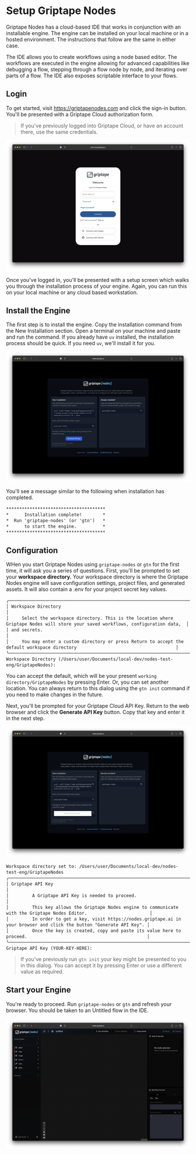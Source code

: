 # Setup Griptape Nodes

Griptape Nodes has a cloud-based IDE that works in conjunction with an installable engine. The engine can be installed on your local machine or in a hosted environment. The instructions that follow are the same in either case. 

The IDE allows you to create workflows using a node based editor. The workflows are executed in the engine allowing for advanced capabilities like debugging a flow, stepping through a flow node by node, and iterating over parts of a flow. The IDE also exposes scriptable interface to your flows. 

## Login
To get started, visit https://griptapenodes.com and click the sign-in button. You'll be presented with a Griptape Cloud authorization form. 

> If you've previously logged into Griptape Cloud, or have an account there, use the same credentials. 

![Login](assets/img/setup/setup-login.png)

Once you've logged in, you'll be presented with a setup screen which walks you through the installation process of your engine. Again, you can run this on your local machine or any cloud based workstation. 

## Install the Engine
The first step is to install the engine. Copy the installation command from the New Installation section. Open a terminal on your machine and paste and run the command. If you already have `uv` installed, the installation process should be quick. If you need `uv`, we'll install it for you. 

![Setup Two](assets/img/setup/setup-one.png)

You'll see a message similar to the following when installation has completed. 
```
**************************************
*      Installation complete!        *
*  Run 'griptape-nodes' (or 'gtn')   *
*      to start the engine.          *
**************************************
```

## Configuration
WHen you start Griptape Nodes using `griptape-nodes` or `gtn` for the first time, it will ask you a series of questions. First, you'll be prompted to set your **workspace directory.** Your workspace directory is where the Griptape Nodes engine will save configuration settings, project files, and generated assets. It will also contain a .env for your project secret key values. 

```
╭─────────────────────────────────────────────────────────────────────────────────────────────────────────────────────────────────────╮
│ Workspace Directory                                                                                                                 │
│     Select the workspace directory. This is the location where Griptape Nodes will store your saved workflows, configuration data,  │
│ and secrets.                                                                                                                        │
│     You may enter a custom directory or press Return to accept the default workspace directory                                      │
╰─────────────────────────────────────────────────────────────────────────────────────────────────────────────────────────────────────╯
Workspace Directory (/Users/user/Documents/local-dev/nodes-test-eng/GriptapeNodes):
```
You can accept the default, which will be your present `working directory/GriptapeNodes` by pressing Enter. Or, you can set another location. You can always return to this dialog using the `gtn init` command if you need to make changes in the future. 

Next, you'll be prompted for your Griptape Cloud API Key. Return to the web browser and click the **Generate API Key** button. Copy that key and enter it in the next step. 

![Setup Two](assets/img/setup/setup-two.png)

```
Workspace directory set to: /Users/user/Documents/local-dev/nodes-test-eng/GriptapeNodes
╭─────────────────────────────────────────────────────────────────────────────────────────────────────────────────────────╮
│ Griptape API Key                                                                                                        │
│         A Griptape API Key is needed to proceed.                                                                        │
│         This key allows the Griptape Nodes engine to communicate with the Griptape Nodes Editor.                        │
│         In order to get a key, visit https://nodes.griptape.ai in your browser and click the button "Generate API Key". │
│         Once the key is created, copy and paste its value here to proceed.                                              │
╰─────────────────────────────────────────────────────────────────────────────────────────────────────────────────────────╯
Griptape API Key (YOUR-KEY-HERE):
```
> If you've previously run `gtn init` your key might be presented to you in this dialog. You can accept it by pressing Enter or use a different value as required.

## Start your Engine
You're ready to proceed. Run `griptape-nodes` or `gtn` and refresh your browser. You should be taken to an Untitled flow in the IDE. 

![Setup Three](assets/img/setup/setup-three.png)
